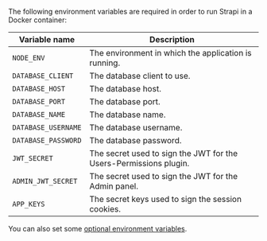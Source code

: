 The following environment variables are required in order to run Strapi in a Docker container:

| Variable name | Description |
|---------------|-------------|
| `NODE_ENV` | The environment in which the application is running. |
| `DATABASE_CLIENT` | The database client to use. |
| `DATABASE_HOST` | The database host. |
| `DATABASE_PORT` | The database port. |
| `DATABASE_NAME` | The database name. |
| `DATABASE_USERNAME` | The database username. |
| `DATABASE_PASSWORD` | The database password. |
| `JWT_SECRET` | The secret used to sign the JWT for the Users-Permissions plugin. |
| `ADMIN_JWT_SECRET` | The secret used to sign the JWT for the Admin panel. |
| `APP_KEYS` | The secret keys used to sign the session cookies. |

You can also set some [optional environment variables](/dev-docs/configurations/environment#strapi).
